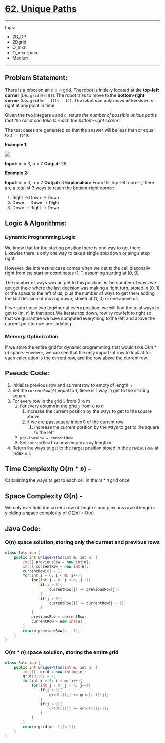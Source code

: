 # [62. Unique Paths](https://leetcode.com/problems/unique-paths/)

---
tags:
  - 2D_DP
  - 2Dgrid
  - O_mxn
  - O_mxnspace
  - Medium
---
## Problem Statement: 

There is a robot on an `m x n` grid. The robot is initially located at the **top-left corner** (i.e., `grid[0][0]`). The robot tries to move to the **bottom-right corner** (i.e., `grid[m - 1][n - 1]`). The robot can only move either down or right at any point in time.

Given the two integers `m` and `n`, return _the number of possible unique paths that the robot can take to reach the bottom-right corner_.

The test cases are generated so that the answer will be less than or equal to `2 * 10^9`.

**Example 1:**

![](https://assets.leetcode.com/uploads/2018/10/22/robot_maze.png)

**Input:** m = 3, n = 7
**Output:** 28

**Example 2:**

**Input:** m = 3, n = 2
**Output:** 3
**Explanation:** From the top-left corner, there are a total of 3 ways to reach the bottom-right corner:
1. Right -> Down -> Down
2. Down -> Down -> Right
3. Down -> Right -> Down

## Logic & Algorithms:

### Dynamic Programming Logic

We know that for the starting position there is one way to get there. Likewise there is only one way to take a single step down or single step right. 

However, the interesting case comes when we get to the cell diagonally right from the start or coordinates (1, 1) assuming starting at (0, 0). 

The number of ways we can get to this position, is the number of ways we get get there where the last decision was making a right turn, stored in (0, 1) or the space to the left of us, plus the number of ways to get there adding the last decision of moving down, stored at (1, 0) or one above us. 

If we sum those two together at every position, we will find the total ways to get to (m, n) in that spot. We iterate top down, row by row left to right so that we guarantee we have computed everything to the left and above the current position we are updating.

### Memory Optimization

If we store the entire grid for dynamic programming, that would take O($m*n$) space. However, we can see that the only important row to look at for each calculation is the current row, and the row above the current row. 
## Pseudo Code:

1. Initialize previous row and current row to empty of length `n`
4. Set the `currentRow[0]` equal to 1, there is 1 way to get to the starting square
5. For every row in the grid `i` from 0 to m
	1. For every column in the grid `j` from 0 to n
		1. Increase the current position by the ways to get to the square above
		2. If we are past square index 0 of the current row
			1. Increase the current position by the ways to get to the square to the left
	2. `previousRow = currentRow`
	3. Set `currentRow` to a new empty array length n
6. Return the ways to get to the target position stored in the `previousRow` at index `n-1`
## Time Complexity O($m*n$) - 
Calculating the ways to get to each cell in the $m*n$ grid once 
## Space Complexity O($n$) - 

We only ever hold the current row of length `n` and previous row of length `n` yielding a space complexity of O($2n$) = O($n$)
## Java Code:

### O(n) space solution, storing only the current and previous rows

```java
class Solution {
    public int uniquePaths(int m, int n) {
        int[] previousRow = new int[n];
        int[] currentRow = new int[n];
        currentRow[0] = 1;
        for(int i = 0; i < m; i++){
            for(int j = 0; j < n; j++){
                if(i > 0){
                    currentRow[j] += previousRow[j];
                }
                if(j > 0){
                    currentRow[j] += currentRow[j - 1];
                }
            }
            previousRow = currentRow;
            currentRow = new int[n]; 
        }
        return previousRow[n - 1];
    }
}
```
### O($m*n$) space solution, storing the entire grid

```java
class Solution {
    public int uniquePaths(int m, int n) {
        int[][] grid = new int[m][n];
        grid[0][0] = 1;
        for(int i = 0; i < m; i++){
            for(int j = 0; j < n; j++){
                if(i > 0){
                    grid[i][j] += grid[i-1][j];
                }
                if(j > 0){
                    grid[i][j] += grid[i][j-1]; 
                }
            }
        }
        return grid[m - 1][n-1];
    }
}
```